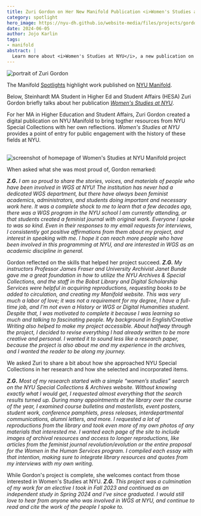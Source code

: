 ```yaml
---
title: Zuri Gordon on Her New Manifold Publication <i>Women's Studies at NYU</i>
category: spotlight
hero_image: https://nyu-dh.github.io/website-media/files/projects/gordon.jpg
date: 2024-06-05
author: Jojo Karlin
tags:
- manifold
abstract: |
  Learn more about <i>Women's Studies at NYU</i>, a new publication on NYU Manifold and Zuri's experience producing it.
---
```


<article class="message is-success mb-12" style="max-width:800px">
  <div class="message-body has-text-warning">
      <img src="https://nyu-dh.github.io/website-media/files/people/gordon.jpg" class="is-pulled-right circle-128" alt="portrait of Zuri Gordon"/>
      <p>The Manifold <a href="/news/spotlights/">Spotlights</a> highlight work published on <a href="https://nyu.manifoldapp.org">NYU Manifold</a>.</p>
      <p class="mb-3">Below, Steinhardt MA Student in Higher Ed and Student Affairs (HESA) Zuri Gordon briefly talks about her publication <i><a href="https://nyu.manifoldapp.org/projects/wgsatnyu">Women's Studies at NYU</a></i>.</p>

  </div>
</article>

For her MA in Higher Education and Student Affairs, Zuri Gordon created a digital publication on NYU Manifold to bring togther resources from NYU Special Collections with her own reflections. *Women's Studies at NYU* provides a point of entry for public engagement with the history of these fields at NYU. 

<br>

<img src="https://nyu-dh.github.io/website-media/files/projects/gordon-screen.jpg" alt="screenshot of homepage of Women's Studies at NYU Manifold project"/>

<br>

When asked what she was most proud of, Gordon remarked: 

*__Z.G.__ I am so proud to share the stories, voices, and materials of people who have been involved in WGS at NYU! The institution has never had a dedicated WGS department, but there have always been feminist academics, administrators, and students doing important and necessary work here. It was a complete shock to me to learn that a few decades ago, there was a WGS program in the NYU school I am currently attending, or that students created a feminist journal with original work. Everyone I spoke to was so kind. Even in their responses to my email requests for interviews, I consistently got positive affirmations from them about my project, and interest in speaking with me. I hope it can reach more people who have been involved in this programming at NYU, and are interested in WGS as an academic discipline in general.*

Gordon reflected on the skills that helped her project succeed. 
*__Z.G.__ My instructors Professor James Fraser and University Archivist Janet Bunde gave me a great foundation in how to utilize the NYU Archives & Special Collections, and the staff in the Bobst Library and Digital Scholarship Services were helpful in acquiring reproductions, requesting books to be added to circulation, and creating my Manifold website. This was very much a labor of love; it was not a requirement for my degree, I have a full-time job, and I'm not even a History or WGS or Digital Humanities student. Despite that, I was motivated to complete it because I was learning so much and talking to fascinating people. My background in English/Creative Writing also helped to make my project accessible. About halfway through the project, I decided to revise everything I had already written to be more creative and personal. I wanted it to sound less like a research paper, because the project is also about me and my experience in the archives, and I wanted the reader to be along my journey.*

We asked Zuri to share a bit about how she approached NYU Special Collections in her research and how she selected and incorporated items. 

*__Z.G.__ Most of my research started with a simple “women’s studies” search on the NYU Special Collections & Archives website. Without knowing exactly what I would get, I requested almost everything that the search results turned up. During many appointments at the library over the course of the year, I examined course bulletins and masterlists, event posters, student work, conference pamphlets, press releases, interdepartmental communications, alumni letters, and more. I requested a lot of reproductions from the library and took even more of my own photos of any materials that interested me. I wanted each page of the site to include images of archival resources and access to longer reproductions, like articles from the feminist journal revolution/evolution or the entire proposal for the Women in the Human Services program. I compiled each essay with that intention, making sure to integrate library resources and quotes from my interviews with my own writing.*

While Gordon's project is complete, she welcomes contact from those interested in Women's Studies at NYU. *__Z.G.__ This project was a culmination of my work for an elective I took in Fall 2023 and continued as an independent study in Spring 2024 and I've since graduated. I would still love to hear from anyone who was involved in WGS at NYU, and continue to read and cite the work of the people I spoke to.*



